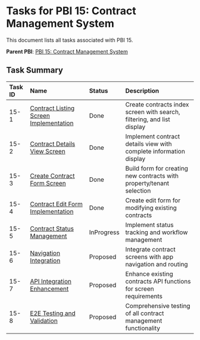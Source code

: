 # Tasks for PBI 15: Contract Management System

This document lists all tasks associated with PBI 15.

**Parent PBI**: [PBI 15: Contract Management System](mdc:prd.md)

## Task Summary

| Task ID | Name | Status | Description |
| :--- | :--- | :---- | :--- |
| 15-1 | [Contract Listing Screen Implementation](mdc:15-1.md) | Done | Create contracts index screen with search, filtering, and list display |
| 15-2 | [Contract Details View Screen](mdc:15-2.md) | Done | Implement contract details view with complete information display |
| 15-3 | [Create Contract Form Screen](mdc:15-3.md) | Done | Build form for creating new contracts with property/tenant selection |
| 15-4 | [Contract Edit Form Implementation](mdc:15-4.md) | Done | Create edit form for modifying existing contracts |
| 15-5 | [Contract Status Management](mdc:15-5.md) | InProgress | Implement status tracking and workflow management |
| 15-6 | [Navigation Integration](mdc:15-6.md) | Proposed | Integrate contract screens with app navigation and routing |
| 15-7 | [API Integration Enhancement](mdc:15-7.md) | Proposed | Enhance existing contracts API functions for screen requirements |
| 15-8 | [E2E Testing and Validation](mdc:15-8.md) | Proposed | Comprehensive testing of all contract management functionality | 